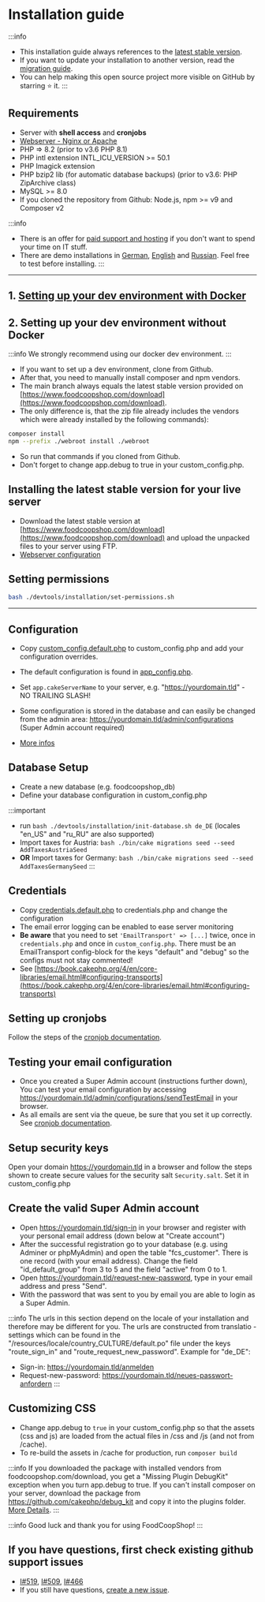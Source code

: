 # Installation guide

:::info
* This installation guide always references to the [latest stable version](https://github.com/foodcoopshop/foodcoopshop/releases).
* If you want to update your installation to another version, read the [migration guide](/dev/migration-guide).
* You can help making this open source project more visible on GitHub by starring ⭐ it.
:::

## Requirements
* Server with **shell access** and **cronjobs**
* [Webserver - Nginx or Apache](/dev/webserver-configuration)
* PHP => 8.2 (prior to v3.6 PHP 8.1)
* PHP intl extension INTL_ICU_VERSION >= 50.1
* PHP Imagick extension
* PHP bzip2 lib (for automatic database backups) (prior to v3.6: PHP ZipArchive class)
* MySQL >= 8.0
* If you cloned the repository from Github: Node.js, npm >= v9 and Composer v2

:::info
* There is an offer for [paid support and hosting](https://www.foodcoopshop.com/das-angebot/) if you don't want to spend your time on IT stuff.
* There are demo installations in [German](https://demo-de.foodcoopshop.com/), [English](https://demo-en.foodcoopshop.com/) and [Russian](https://demo-ru.foodcoopshop.com). Feel free to test before installing.
:::

* * *

## 1. [Setting up your dev environment **with Docker**](/dev/docker-dev-environment)

## 2. Setting up your dev environment **without Docker**

:::info
We strongly recommend using our docker dev environment.
:::

* If you want to set up a dev environment, clone from Github.
* After that, you need to manually install composer and npm vendors.
* The main branch always equals the latest stable version provided on [https://www.foodcoopshop.com/download](https://www.foodcoopshop.com/download).
* The only difference is, that the zip file already includes the vendors which were already installed by the following commands):
```bash
composer install
npm --prefix ./webroot install ./webroot
```
* So run that commands if you cloned from Github.
* Don't forget to change app.debug to true in your custom_config.php.

## Installing the latest stable version for your live server
* Download the latest stable version at [https://www.foodcoopshop.com/download](https://www.foodcoopshop.com/download) and upload the unpacked files to your server using FTP.
* [Webserver configuration](/dev/webserver-configuration)

## Setting permissions
```bash
bash ./devtools/installation/set-permissions.sh
```

* * *

## Configuration
* Copy [custom_config.default.php](https://github.com/foodcoopshop/foodcoopshop/blob/main/config/custom_config.default.php) to custom_config.php and add your configuration overrides.
* The default configuration is found in [app_config.php](https://github.com/foodcoopshop/foodcoopshop/blob/main/config/app_config.php).
* Set `app.cakeServerName` to your server, e.g. "https://yourdomain.tld" - NO TRAILING SLASH!


* Some configuration is stored in the database and can easily be changed from the admin area: https://yourdomain.tld/admin/configurations (Super Admin account required)
* [More infos](/dev/configuration)

## Database Setup
* Create a new database (e.g. foodcoopshop_db)
* Define your database configuration in custom_config.php

:::important
* run `bash ./devtools/installation/init-database.sh de_DE` (locales "en_US" and "ru_RU" are also supported)
* Import taxes for Austria: `bash ./bin/cake migrations seed --seed AddTaxesAustriaSeed`
* **OR** Import taxes for Germany: `bash ./bin/cake migrations seed --seed AddTaxesGermanySeed`
:::

## Credentials
* Copy [credentials.default.php](https://github.com/foodcoopshop/foodcoopshop/blob/main/config/credentials.default.php) to credentials.php and change the configuration
* The email error logging can be enabled to ease server monitoring
* **Be aware** that you need to set `'EmailTransport' => [...]` twice, once in `credentials.php` and once in `custom_config.php`. There must be an EmailTransport config-block for the keys "default" and "debug" so the configs must not stay commented!
* See [https://book.cakephp.org/4/en/core-libraries/email.html#configuring-transports](https://book.cakephp.org/4/en/core-libraries/email.html#configuring-transports)

## Setting up cronjobs
Follow the steps of the [cronjob documentation](/dev/cronjobs).

## Testing your email configuration
* Once you created a Super Admin account (instructions further down), You can test your email configuration by accessing https://yourdomain.tld/admin/configurations/sendTestEmail in your browser.
* As all emails are sent via the queue, be sure that you set it up correctly. See [cronjob documentation](/dev/cronjobs).

## Setup security keys
Open your domain https://yourdomain.tld in a browser and follow the steps shown to create secure values for the security salt ```Security.salt```. Set it in custom_config.php

## Create the valid Super Admin account
* Open https://yourdomain.tld/sign-in in your browser and register with your personal email address (down below at "Create account")
* After the successful registration go to your database (e.g. using Adminer or phpMyAdmin) and open the table "fcs_customer". There is one record (with your email address). Change the field "id_default_group" from 3 to 5 and  the field "active" from 0 to 1.
* Open https://yourdomain.tld/request-new-password, type in your email address and press "Send".
* With the password that was sent to you by email you are able to login as a Super Admin.

:::info
The urls in this section depend on the locale of your installation and therefore may be different for you. The urls are constructed from translatio -settings which can be found in the "/resources/locale/country_CULTURE/default.po" file under the keys "route_sign_in" and "route_request_new_password". Example for "de_DE":
* Sign-in: https://yourdomain.tld/anmelden
* Request-new-password: https://yourdomain.tld/neues-passwort-anfordern
:::

## Customizing CSS
* Change app.debug to `true` in your custom_config.php so that the assets (css and js) are loaded from the actual files in /css and /js (and not from /cache).
* To re-build the assets in /cache for production, run `composer build`

:::info
If you downloaded the package with installed vendors from foodcoopshop.com/download, you get a "Missing Plugin DebugKit" exception when you turn app.debug to true. If you can't install composer on your server, download the package from https://github.com/cakephp/debug_kit and copy it into the plugins folder. [More Details](https://github.com/foodcoopshop/foodcoopshop/issues/931).
:::

:::info
Good luck and thank you for using FoodCoopShop!
:::

## If you have questions, first check existing github support issues
* [I#519](https://github.com/foodcoopshop/foodcoopshop/issues/519), [I#509](https://github.com/foodcoopshop/foodcoopshop/issues/509), [I#466](https://github.com/foodcoopshop/foodcoopshop/issues/466)
* If you still have questions, [create a new issue](https://github.com/foodcoopshop/foodcoopshop/issues/new).
